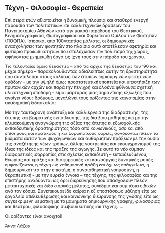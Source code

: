 ## Τέχνη - Φιλοσοφία - Θεραπεία

Επί σειρά ετών αξιοποιείται η δυναμική, πλούσια και σταθερά ενεργή παρουσία των πολιτιστικών και καλλιτεχνικών δράσεων του Πανεπιστημίου Αθηνών κατά την μακρά παράδοση του Θεατρικού, Κινηματογραφικού, Φωτογραφικού και Χορευτικού Ομίλου των Φοιτητών (ΠΟΦΠΑ). Ιστορικά, από 100νταετίας μάλιστα, οι δημιουργικές ενασχολήσεις των φοιτητών στο πλαίσιο αυτό αποτέλεσαν αφετηρία και φυτώριο προσωπικοτήτων που στελέχωσαν τον πολιτισμό της χώρας, αφήνοντας μνημειώδη έργα ως ίχνη τους στην πάροδο του χρόνου.

Τις τελευταίες όμως δεκαετίες – από τις αρχές της δεκαετίας του ’90 και μέχρι σήμερα – παρακολουθώντας αδιαλείπτως αυτήν τη δραστηριότητα που συντελείται στους κόλπους των άτυπων δημιουργικών φοιτητικών ομάδων – με την υψηλή όμως προστατευτική εποπτεία και υποστήριξη των πρυτανικών αρχών και παρά την πενιχρή και ολοένα φθίνουσα σχετική υλικοτεχνική υποδομή – είμαι μάρτυρας μιας σημαντικής εξέλιξης που ανοίγει νέους δρόμους, μεγαλώνει τους ορίζοντες της καινοτομίας στην ακαδημαϊκή διδασκαλία:

Με την ταυτόχρονη ανάπτυξη και καλλιέργεια της διαδραστικής, της άτυπης και βιωματικής εκπαίδευσης, της δια βίου μάθησης και με την κλιμακούμενη αναγνώριση της αξίας της άτυπης κι εξωσχολικής εκπαιδευτικής δραστηριότητας τόσο από κοινωνικούς, όσο και από επίσημους και κρατικούς ή και Ευρωπαϊκούς φορείς, συνδέονται πλέον τα βιώματα αυτών των ψυχαγωγικών και αυθόρμητων πράξεων με την ουσία της αναζήτησης νέων τρόπων, άλλης νοοτροπίας και εκσυγχρονισμού της ίδιας της ιδέας και της πράξης της αγωγής. Σε αυτό το νέο σύμπαν διαφορετικές ισορροπίες στις σχέσεις εκπαιδευτή – εκπαιδευόμενου, θεωρίας και πράξης και διαφορετικές και καινούργιες δυναμικές ροπές εμφανίζονται, η τέχνη ως καθημερινή πράξη και όχι ως επάγγελμα, η δημιουργικότητα στην επιστήμη, η συναισθηματική νοημοσύνη, η θεραπευτική – με την ευρεία έννοια – της τέχνης, της φιλοσοφίας και της επιστήμης αναδύονται ως όροι διερεύνησης που απασχολούν πλέον μεταπτυχιακές και διδακτορικές μελέτες, συνέδρια και συμπόσια ειδικών ανά τον κόσμο. Συνεπικουρεί δε καίρια η εξ αποστάσεως μάθηση είτε ως εργαλείο απελευθέρωσης και κοινωνικής διεύρυνσης της γνώσης είτε ως συγκεκριμένη θεματική με τα μαθήματα δημιουργικής γραφής, φιλοσοφίας και θεάτρου, φιλοσοφικής συμβουλευτικής και τέχνης…..

Οι ορίζοντες είναι ανοιχτοί!

_Άννα Λάζου_

